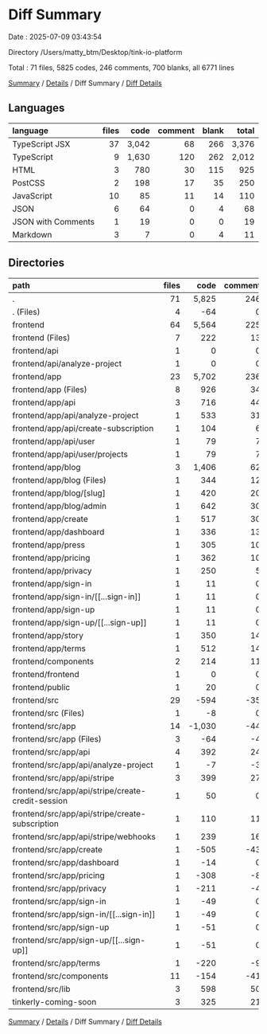 # Diff Summary

Date : 2025-07-09 03:43:54

Directory /Users/matty_btm/Desktop/tink-io-platform

Total : 71 files,  5825 codes, 246 comments, 700 blanks, all 6771 lines

[Summary](results.md) / [Details](details.md) / Diff Summary / [Diff Details](diff-details.md)

## Languages
| language | files | code | comment | blank | total |
| :--- | ---: | ---: | ---: | ---: | ---: |
| TypeScript JSX | 37 | 3,042 | 68 | 266 | 3,376 |
| TypeScript | 9 | 1,630 | 120 | 262 | 2,012 |
| HTML | 3 | 780 | 30 | 115 | 925 |
| PostCSS | 2 | 198 | 17 | 35 | 250 |
| JavaScript | 10 | 85 | 11 | 14 | 110 |
| JSON | 6 | 64 | 0 | 4 | 68 |
| JSON with Comments | 1 | 19 | 0 | 0 | 19 |
| Markdown | 3 | 7 | 0 | 4 | 11 |

## Directories
| path | files | code | comment | blank | total |
| :--- | ---: | ---: | ---: | ---: | ---: |
| . | 71 | 5,825 | 246 | 700 | 6,771 |
| . (Files) | 4 | -64 | 0 | -8 | -72 |
| frontend | 64 | 5,564 | 225 | 661 | 6,450 |
| frontend (Files) | 7 | 222 | 13 | 23 | 258 |
| frontend/api | 1 | 0 | 0 | 1 | 1 |
| frontend/api/analyze-project | 1 | 0 | 0 | 1 | 1 |
| frontend/app | 23 | 5,702 | 236 | 624 | 6,562 |
| frontend/app (Files) | 8 | 926 | 34 | 131 | 1,091 |
| frontend/app/api | 3 | 716 | 44 | 101 | 861 |
| frontend/app/api/analyze-project | 1 | 533 | 31 | 75 | 639 |
| frontend/app/api/create-subscription | 1 | 104 | 6 | 17 | 127 |
| frontend/app/api/user | 1 | 79 | 7 | 9 | 95 |
| frontend/app/api/user/projects | 1 | 79 | 7 | 9 | 95 |
| frontend/app/blog | 3 | 1,406 | 62 | 145 | 1,613 |
| frontend/app/blog (Files) | 1 | 344 | 12 | 37 | 393 |
| frontend/app/blog/[slug] | 1 | 420 | 20 | 52 | 492 |
| frontend/app/blog/admin | 1 | 642 | 30 | 56 | 728 |
| frontend/app/create | 1 | 517 | 30 | 59 | 606 |
| frontend/app/dashboard | 1 | 336 | 13 | 18 | 367 |
| frontend/app/press | 1 | 305 | 10 | 23 | 338 |
| frontend/app/pricing | 1 | 362 | 10 | 28 | 400 |
| frontend/app/privacy | 1 | 250 | 5 | 24 | 279 |
| frontend/app/sign-in | 1 | 11 | 0 | 2 | 13 |
| frontend/app/sign-in/[[...sign-in]] | 1 | 11 | 0 | 2 | 13 |
| frontend/app/sign-up | 1 | 11 | 0 | 2 | 13 |
| frontend/app/sign-up/[[...sign-up]] | 1 | 11 | 0 | 2 | 13 |
| frontend/app/story | 1 | 350 | 14 | 37 | 401 |
| frontend/app/terms | 1 | 512 | 14 | 54 | 580 |
| frontend/components | 2 | 214 | 11 | 23 | 248 |
| frontend/frontend | 1 | 0 | 0 | 1 | 1 |
| frontend/public | 1 | 20 | 0 | 1 | 21 |
| frontend/src | 29 | -594 | -35 | -12 | -641 |
| frontend/src (Files) | 1 | -8 | 0 | -2 | -10 |
| frontend/src/app | 14 | -1,030 | -44 | -83 | -1,157 |
| frontend/src/app (Files) | 3 | -64 | -4 | -8 | -76 |
| frontend/src/app/api | 4 | 392 | 24 | 69 | 485 |
| frontend/src/app/api/analyze-project | 1 | -7 | -3 | -2 | -12 |
| frontend/src/app/api/stripe | 3 | 399 | 27 | 71 | 497 |
| frontend/src/app/api/stripe/create-credit-session | 1 | 50 | 0 | 5 | 55 |
| frontend/src/app/api/stripe/create-subscription | 1 | 110 | 11 | 16 | 137 |
| frontend/src/app/api/stripe/webhooks | 1 | 239 | 16 | 50 | 305 |
| frontend/src/app/create | 1 | -505 | -43 | -57 | -605 |
| frontend/src/app/dashboard | 1 | -14 | 0 | -4 | -18 |
| frontend/src/app/pricing | 1 | -308 | -8 | -26 | -342 |
| frontend/src/app/privacy | 1 | -211 | -4 | -24 | -239 |
| frontend/src/app/sign-in | 1 | -49 | 0 | -4 | -53 |
| frontend/src/app/sign-in/[[...sign-in]] | 1 | -49 | 0 | -4 | -53 |
| frontend/src/app/sign-up | 1 | -51 | 0 | -4 | -55 |
| frontend/src/app/sign-up/[[...sign-up]] | 1 | -51 | 0 | -4 | -55 |
| frontend/src/app/terms | 1 | -220 | -9 | -25 | -254 |
| frontend/src/components | 11 | -154 | -41 | -31 | -226 |
| frontend/src/lib | 3 | 598 | 50 | 104 | 752 |
| tinkerly-coming-soon | 3 | 325 | 21 | 47 | 393 |

[Summary](results.md) / [Details](details.md) / Diff Summary / [Diff Details](diff-details.md)